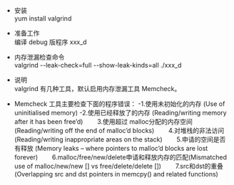 * 安装  
yum install valgrind

* 准备工作  
编译 debug 版程序 xxx_d 

* 内存泄漏检查命令  
valgrind --leak-check=full --show-leak-kinds=all ./xxx_d  

* 说明  
valgrind 有几种工具，默认启用内存泄漏工具 Memcheck。  
- Memcheck 工具主要检查下面的程序错误：
  -1.使用未初始化的内存 (Use of uninitialised memory)
  -2.使用已经释放了的内存 (Reading/writing memory after it has been free’d)
　　3.使用超过 malloc分配的内存空间(Reading/writing off the end of malloc’d blocks)
　　4.对堆栈的非法访问 (Reading/writing inappropriate areas on the stack)
　　5.申请的空间是否有释放 (Memory leaks – where pointers to malloc’d blocks are lost forever)
　　6.malloc/free/new/delete申请和释放内存的匹配(Mismatched use of malloc/new/new [] vs free/delete/delete [])
　　7.src和dst的重叠(Overlapping src and dst pointers in memcpy() and related functions)
